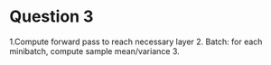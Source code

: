 # Question 3

1.Compute forward pass to reach necessary layer 2. Batch: for each minibatch, compute sample mean/variance 3.
